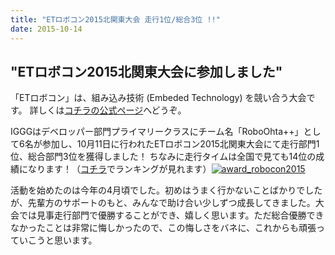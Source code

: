 ```yaml
---
title: "ETロボコン2015北関東大会 走行1位/総合3位 !!"
date: 2015-10-14
---
```


## "ETロボコン2015北関東大会に参加しました"

「ETロボコン」は、組み込み技術 (Embeded Technology) を競い合う大会です。
詳しくは[コチラの公式ページ](http://www.etrobo.jp/2015/)へどうぞ。

IGGGはデベロッパー部門プライマリークラスにチーム名「RoboOhta++」として6名が参加し、10月11日に行われたETロボコン2015北関東大会にて走行部門1位、総合部門3位を獲得しました！
ちなみに走行タイムは全国で見ても14位の成績になります！（[コチラ](http://etroboranking.azurewebsites.net/DevPrimary/2015)でランキングが見れます）[![award_robocon2015](//www.iggg.org/wp-content/uploads/2015/10/award_robocon2015-300x225.jpg)](//www.iggg.org/wp-content/uploads/2015/10/award_robocon2015.jpg)

活動を始めたのは今年の4月頃でした。初めはうまく行かないことばかりでしたが、先輩方のサポートのもと、みんなで助け合い少しずつ成長してきました。大会では見事走行部門で優勝することができ、嬉しく思います。ただ総合優勝できなかったことは非常に悔しかったので、この悔しさをバネに、これからも頑張っていこうと思います。